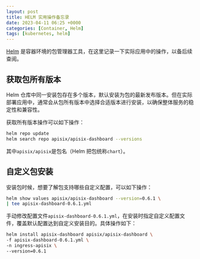 ```yaml
---
layout: post
title: HELM 实用操作备忘录
date: 2023-04-11 06:25 +0000
categories: [Container, Helm]
tags: [kubernetes, helm]
---
```


[Helm](https://helm.sh/) 是容器环境的包管理器工具，在这里记录一下实际应用中的操作，以备后续查阅。

## 获取包所有版本
Helm 仓库中同一安装包存在多个版本，默认安装为包的最新发布版本。但在实际部署应用中，通常会从包所有版本中选择合适版本进行安装，以确保整体服务的稳定性和兼容性。

获取所有版本操作可以如下操作：
```bash
helm repo update
helm search repo apisix/apisix-dashboard --versions
```
其中`apisix/apisix`是包名（Helm 把包统称`chart`）。

## 自定义包安装
安装包时候，想要了解包支持哪些自定义配置，可以如下操作：
```bash
helm show values apisix/apisix-dashboard --version=0.6.1 \
| tee apisix-dashboard-0.6.1.yml
```
手动修改配置文件`apisix-dashboard-0.6.1.yml`，在安装时指定自定义配置文件，覆盖默认配置达到自定义安装目的。具体操作如下：
```bash
helm install apisix-dashboard apisix/apisix-dashboard \
-f apisix-dashboard-0.6.1.yml \
-n ingress-apisix \
--version=0.6.1
```
